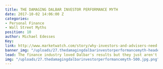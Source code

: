 ```yaml
---
title: THE DAMAGING DALBAR INVESTOR PERFORMANCE MYTH
date: 2017-10-02 14:06:00 Z
categories:
- Personal Finance
- Wall Street Myths
position: 10
author: Michael Edesses
Key: 
link: http://www.marketwatch.com/story/why-investors-and-advisers-need-to-question-myths-about-their-performance-2017-09-28
banner_img: "/uploads/27.thedamagingdalbarinvestorperformancemyth-header.jpg.png"
lead: The finance industry loved Dalbar's results but they just aren't at all credible.
img: "/uploads/27.thedamagingdalbarinvestorperformancemyth-500.jpg.png"
---
```


